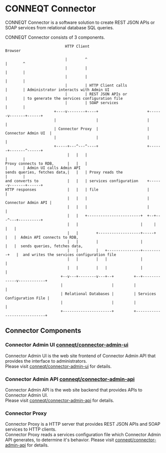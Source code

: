 CONNEQT Connector
=================

CONNEQT Connector is a software solution to create REST JSON APIs or SOAP services from relational database SQL queries.

CONNEQT Connector consists of 3 components.

```
                           HTTP Client                                  Browser

                           |        ^                                  |       ^
                           |        |                                  |       |
                           |        |                                  |       |
                           |        | HTTP Client calls                |       | Administrator interacts with Admin UI
                           |        | REST JSON APIs or                |       | to generate the services configuration file
                           |        | SOAP services                    |       |
                      +----v--------+----+                      +------v-------+------+
                      |                  |                      |                     |
                      | Connector Proxy  |                      | Connector Admin UI  |
                      |                  |                      |                     |
                      +-----+---^---^----+                      +------+-------^------+
                            |   |   |                                  |       |
Proxy connects to RDB,      |   |   |                                  |       | Admin UI calls Admin API
sends queries, fetches data,|   |   | Proxy reads the                  |       |
and converts to             |   |   | services configuration    +------v-------+------+
HTTP responses              |   |   | file                      |                     |
                            |   |   |                           | Connector Admin API |
                            |   |   |                           |                     |
                            |   |   +------------------------+  +--+---^---+----------+
                            |   |                            |     |   |   |
                            |   |        +-------------------+-----+   |   |  Admin API connects to RDB,
                            |   |        |                   |         |   |  sends queries, fetches data,
                            |   |        |   +---------------+---------+   |  and writes the services configuration file
                            |   |        |   |               |             |
                            |   |        |   |               |             |
                         +--v---+--------v---+--+         +--+-------------v------------+
                         |                      |         |                             |
                         | Relational Databases |         | Services Configuration File |
                         |                      |         |                             |
                         +----------------------+         +-----------------------------+
```

## Connector Components

### Connector Admin UI [conneqt/connector-admin-ui](https://hub.docker.com/r/conneqt/connector-admin-ui)

Connector Admin UI is the web site frontend of Connector Admin API that provides the interface to administrators.  
Please visit [conneqt/connector-admin-ui](https://hub.docker.com/r/conneqt/connector-admin-ui) for details.

### Connector Admin API [conneqt/connector-admin-api](https://hub.docker.com/r/conneqt/connector-admin-api)

Connector Admin API is the web site backend that provides APIs to Connector Admin UI.  
Please visit [conneqt/connector-admin-api](https://hub.docker.com/r/conneqt/connector-admin-api) for details.

### Connector Proxy

Connector Proxy is a HTTP server that provides REST JSON APIs and SOAP services to HTTP clients.  
Connector Proxy reads a services configuration file which Connector Admin API generates, to determine it's behavior.
Please visit [conneqt/connector-admin-api](https://hub.docker.com/r/conneqt/connector-admin-api) for details.
